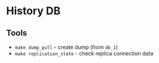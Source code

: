# History DB

## Tools

-   `make dump_pull` - create dump (from `db_1`)
-   `make replication_state` - check replica connection data
